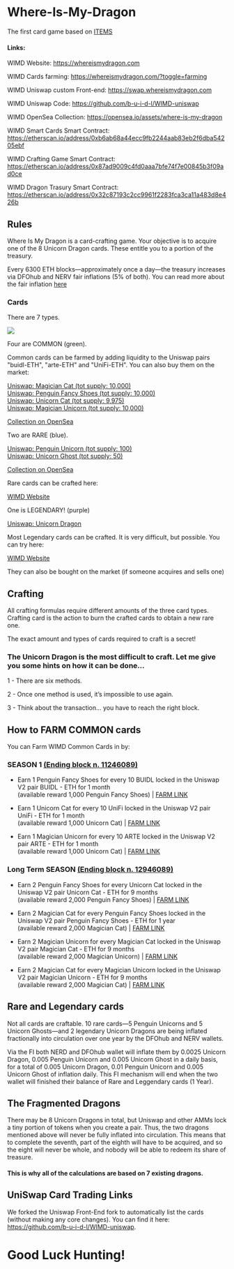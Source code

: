 # Where-Is-My-Dragon

The first card game based on <a href="https://medium.com/dfohub/unimergency-done-ethitem-arriving-but-where-is-my-dragon-dfohub-weekly-oct-17-e51c82370cac">ITEMS</a>

#### Links:

WIMD Website: https://whereismydragon.com

WIMD Cards farming: https://whereismydragon.com/?toggle=farming

WIMD Uniswap custom Front-end: https://swap.whereismydragon.com

WIMD Uniswap Code: https://github.com/b-u-i-d-l/WIMD-uniswap

WIMD OpenSea Collection: https://opensea.io/assets/where-is-my-dragon

WIMD Smart Cards Smart Contract: https://etherscan.io/address/0xb6ab68a44ecc9fb2244aab83eb2f6dba54205ebf

WIMD Crafting Game Smart Contract: https://etherscan.io/address/0x87ad9009c4fd0aaa7bfe74f7e00845b3f09ad0ce

WIMD Dragon Trasury Smart Contract: https://etherscan.io/address/0x32c87193c2cc9961f2283fca3ca11a483d8e426b

## Rules

Where Is My Dragon is a card-crafting game. Your objective is to acquire one of the 8 Unicorn Dragon cards. These entitle you to a portion of the treasury.

Every 6300 ETH blocks—approximately once a day—the treasury increases via DFOhub and NERV fair inflations (5% of both). You can read more about the fair inflation <a href="https://dfohub.com">here</a>

### Cards

There are 7 types.

<img src="https://raw.githubusercontent.com/b-u-i-d-l/Where-Is-My-Dragon/main/assets/img/cards.png"></img>

Four are COMMON (green). 

Common cards can be farmed by adding liquidity to the Uniswap pairs "buidl-ETH", "arte-ETH" and "UniFi-ETH". You can also buy them on the market:

<a href="https://swap.ethitem.com/#/swap?inputCurrency=0x7C23Ac2E8DA915d4f422CF710f4767FAa0c332fa">Uniswap: Magician Cat (tot supply: 10,000)</a><br>
<a href="https://swap.ethitem.com/#/swap?inputCurrency=0xE63983b5FAdE429eC052d1b365826C4Bc5fCB198">
Uniswap: Penguin Fancy Shoes (tot supply: 10,000)</a><br>
<a href="https://swap.ethitem.com/#/swap?inputCurrency=0xc2c5667f69E881C83Fc4692f7A08a22370B4cc41">
Uniswap: Unicorn Cat (tot supply: 9,975)</a><br>
<a href="https://swap.ethitem.com/#/swap?inputCurrency=0xA70C8667cCFB63D6b98C2A050c94b7Bf2085dC55">
Uniswap: Magician Unicorn (tot supply: 10,000)</a><br>

<a href="https://opensea.io/assets/where-is-my-dragon">Collection on OpenSea</a>

Two are RARE (blue). 

<a href="https://swap.ethitem.com/#/swap?inputCurrency=0x9b16e70797276Ae1bE23874961D1E6a9698e1EC6">Uniswap: Penguin Unicorn (tot supply: 100)</a><br>
<a href="https://swap.ethitem.com/#/swap?inputCurrency=0x88B95322b5E93B891D83031F2f55Ca238D5e6417">
Uniswap: Unicorn Ghost (tot supply: 50)</a><br>

<a href="https://opensea.io/assets/where-is-my-dragon">Collection on OpenSea</a>

Rare cards can be crafted here:

<a href="https://whereismydragon.com">WIMD Website</a>

One is LEGENDARY! (purple) 

<a href="https://swap.ethitem.com/#/swap?inputCurrency=0x22e6559F495F97Af51fF56719CdFF80F65a0B93A"> Uniswap: Unicorn Dragon</a> <br>

Most Legendary cards can be crafted. It is very difficult, but possible. You can try here:

<a href="https://whereismydragon.com">WIMD Website</a>

They can also be bought on the market (if someone acquires and sells one)

## Crafting

All crafting formulas require different amounts of the three card types. Crafting card is the action to burn the crafted cards to obtain a new rare one.

The exact amount and types of cards required to craft is a secret!


### The Unicorn Dragon is the most difficult to craft. Let me give you some hints on how it can be done…

1 - There are six methods. 


2 - Once one method is used, it’s impossible to use again. 


3 - Think about the transaction... you have to reach the right block.

## How to FARM COMMON cards

You can Farm WIMD Common Cards in by:

### SEASON 1 <a href="https://etherscan.io/block/countdown/11246089">(Ending block n. 11246089)</a>

- Earn 1 Penguin Fancy Shoes for every 10 BUIDL locked in the Uniswap V2 pair BUIDL - ETH for 1 month <br>
(available reward 1,000 Penguin Fancy Shoes) | <a href="https://dapp.dfohub.com/?staking=0x349BcF1206FAeD89aFb850A01eF75673547B08eb">FARM LINK</a>

- Earn 1 Unicorn Cat for every 10 UniFi locked in the Uniswap V2 pair UniFi - ETH for 1 month <br>
(available reward 1,000 Unicorn Cat) | <a href="https://dapp.dfohub.com/?staking=0x9249896dFAff96A22Db9a4e682EEaCbd186581c4">FARM LINK</a>

- Earn 1 Magician Unicorn for every 10 ARTE locked in the Uniswap V2 pair ARTE - ETH for 1 month <br>
(available reward 1,000 Unicorn Cat) | <a href="https://dapp.dfohub.com/?staking=0x323094ad74933163e0E5EcFc785a84b6D024c83B">FARM LINK</a>

### Long Term SEASON  <a href="https://etherscan.io/block/countdown/12946089">(Ending block n. 12946089)</a>

- Earn 2 Penguin Fancy Shoes for every Unicorn Cat locked in the Uniswap V2 pair Unicorn Cat - ETH for 9 months <br>
(available reward 2,000 Penguin Fancy Shoes) | <a href="https://dapp.dfohub.com/?staking=0x80b03932039D70B42CF1a156B8ca721bA5082FAf">FARM LINK</a>

- Earn 2 Magician Cat for every Penguin Fancy Shoes locked in the Uniswap V2 pair Penguin Fancy Shoes - ETH for 1 year <br>
(available reward 2,000 Magician Cat) | <a href="https://dapp.dfohub.com/?staking=0x00212AeebB678f138a2C79638180B2522200BEfa">FARM LINK</a>

- Earn 2 Magician Unicorn for every Magician Cat locked in the Uniswap V2 pair Magician Cat - ETH for 9 months <br>
(available reward 2,000 Magician Unicorn) | <a href="https://dapp.dfohub.com/?staking=0xC2Ebd5Ff7d2B6c4874329939330F8104aB6ABF66">FARM LINK</a>

- Earn 2 Magician Cat for every Magician Unicorn locked in the Uniswap V2 pair Magician Unicorn - ETH for 9 months <br>
(available reward 2,000 Magician Cat) | <a href="https://dapp.dfohub.com/?staking=0xbd439b1EdDC16594a1eB44952CCe12DB728D048b">FARM LINK</a>

## Rare and Legendary cards

Not all cards are craftable. 10 rare cards—5 Penguin Unicorns and 5 Unicorn Ghosts—and 2 legendary Unicorn Dragons are being inflated fractionally into circulation over one year by the DFOhub and NERV wallets.

Via the FI both NERD and DFOhub wallet will inflate them by 0.0025 Unicorn Dragon, 0.005 Penguin Unicorn and 0.005 Unicorn Ghost in a daily basis, for a total of 0.005 Unicorn Dragon, 0.01 Penguin Unicorn and 0.005 Unicorn Ghost of inflation daily. This FI mechanism will end when the two wallet will finished their balance of Rare and Leggendary cards (1 Year).

## The Fragmented Dragons

There may be 8 Unicorn Dragons in total, but Uniswap and other AMMs lock a tiny portion of tokens when you create a pair. Thus, the two dragons mentioned above will never be fully inflated into circulation. This means that to complete the seventh, part of the eighth will have to be acquired, and so the eight will never be whole, and nobody will be able to redeem its share of treasure.

#### This is why all of the calculations are based on 7 existing dragons. 

## UniSwap Card Trading Links
We forked the Uniswap Front-End fork to automatically list the cards (without making any core changes). You can find it here: https://github.com/b-u-i-d-l/WIMD-uniswap.

# Good Luck Hunting!
